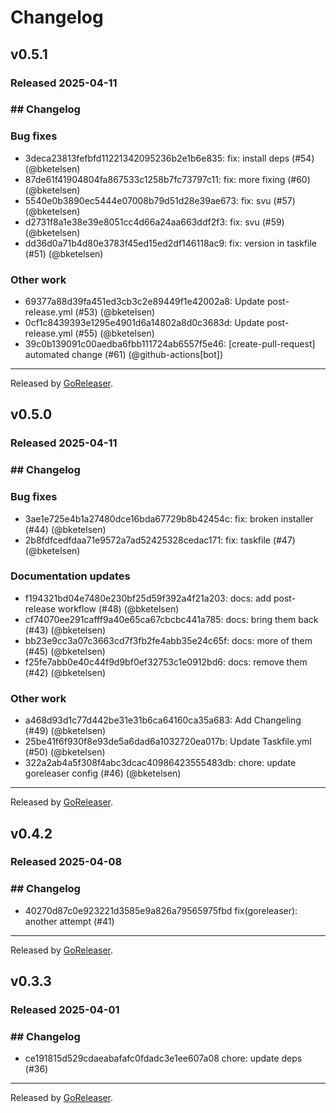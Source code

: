 # Changelog

## v0.5.1
### Released 2025-04-11
### ## Changelog
### Bug fixes
* 3deca23813fefbfd11221342095236b2e1b6e835: fix: install deps (#54) (@bketelsen)
* 87de61f41904804fa867533c1258b7fc73797c11: fix: more fixing (#60) (@bketelsen)
* 5540e0b3890ec5444e07008b79d51d28e39ae673: fix: svu (#57) (@bketelsen)
* d2731f8a1e38e39e8051cc4d66a24aa663ddf2f3: fix: svu (#59) (@bketelsen)
* dd36d0a71b4d80e3783f45ed15ed2df146118ac9: fix: version in taskfile (#51) (@bketelsen)
### Other work
* 69377a88d39fa451ed3cb3c2e89449f1e42002a8: Update post-release.yml (#53) (@bketelsen)
* 0cf1c8439393e1295e4901d6a14802a8d0c3683d: Update post-release.yml (#55) (@bketelsen)
* 39c0b139091c00aedba6fbb111724ab6557f5e46: [create-pull-request] automated change (#61) (@github-actions[bot])


---
Released by [GoReleaser](https://github.com/goreleaser/goreleaser).

## v0.5.0
### Released 2025-04-11
### ## Changelog
### Bug fixes
* 3ae1e725e4b1a27480dce16bda67729b8b42454c: fix: broken installer (#44) (@bketelsen)
* 2b8fdfcedfdaa71e9572a7ad52425328cedac171: fix: taskfile (#47) (@bketelsen)
### Documentation updates
* f194321bd04e7480e230bf25d59f392a4f21a203: docs: add post-release workflow (#48) (@bketelsen)
* cf74070ee291cafff9a40e65ca67cbcbc441a785: docs: bring them back (#43) (@bketelsen)
* bb23e9cc3a07c3663cd7f3fb2fe4abb35e24c65f: docs: more of them (#45) (@bketelsen)
* f25fe7abb0e40c44f9d9bf0ef32753c1e0912bd6: docs: remove them (#42) (@bketelsen)
### Other work
* a468d93d1c77d442be31e31b6ca64160ca35a683: Add Changeling (#49) (@bketelsen)
* 25be41f6f930f8e93de5a6dad6a1032720ea017b: Update Taskfile.yml (#50) (@bketelsen)
* 322a2ab4a5f308f4abc3dcac40986423555483db: chore: update goreleaser config (#46) (@bketelsen)


---
Released by [GoReleaser](https://github.com/goreleaser/goreleaser).

## v0.4.2
### Released 2025-04-08
### ## Changelog
* 40270d87c0e923221d3585e9a826a79565975fbd fix(goreleaser): another attempt (#41)


---
Released by [GoReleaser](https://github.com/goreleaser/goreleaser).

## v0.3.3
### Released 2025-04-01
### ## Changelog
* ce191815d529cdaeabafafc0fdadc3e1ee607a08 chore: update deps (#36)


---
Released by [GoReleaser](https://github.com/goreleaser/goreleaser).

